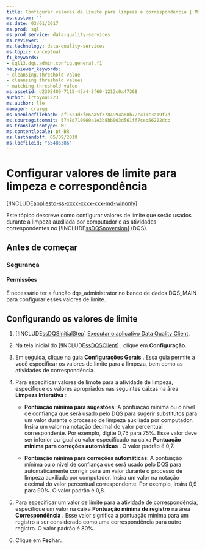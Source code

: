 ```yaml
---
title: Configurar valores de limite para limpeza e correspondência | Microsoft Docs
ms.custom: ''
ms.date: 03/01/2017
ms.prod: sql
ms.prod_service: data-quality-services
ms.reviewer: ''
ms.technology: data-quality-services
ms.topic: conceptual
f1_keywords:
- sql13.dqs.admin.config.general.f1
helpviewer_keywords:
- cleansing,threshold value
- cleansing threshold values
- matching,threshold value
ms.assetid: d2305409-7115-45a4-8f60-1213c0a47368
author: lrtoyou1223
ms.author: lle
manager: craigg
ms.openlocfilehash: af1623d3fe6aa5f3784994a68b72c411c3a19f7d
ms.sourcegitcommit: 5748d710960a1e3b8bb003d561ff7ceb56202ddb
ms.translationtype: MT
ms.contentlocale: pt-BR
ms.lasthandoff: 05/09/2019
ms.locfileid: "65486386"
---
```

# <a name="configure-threshold-values-for-cleansing-and-matching"></a>Configurar valores de limite para limpeza e correspondência

[!INCLUDE[appliesto-ss-xxxx-xxxx-xxx-md-winonly](../includes/appliesto-ss-xxxx-xxxx-xxx-md-winonly.md)]

  Este tópico descreve como configurar valores de limite que serão usados durante a limpeza auxiliada por computador e as atividades correspondentes no [!INCLUDE[ssDQSnoversion](../includes/ssdqsnoversion-md.md)] (DQS).  
  
##  <a name="BeforeYouBegin"></a> Antes de começar  
  
###  <a name="Security"></a> Segurança  
  
####  <a name="Permissions"></a> Permissões  
 É necessário ter a função dqs_administrator no banco de dados DQS_MAIN para configurar esses valores de limite.  
  
##  <a name="Configure"></a> Configurando os valores de limite  
  
1.  [!INCLUDE[ssDQSInitialStep](../includes/ssdqsinitialstep-md.md)] [Executar o aplicativo Data Quality Client](../data-quality-services/run-the-data-quality-client-application.md).  
  
2.  Na tela inicial do [!INCLUDE[ssDQSClient](../includes/ssdqsclient-md.md)] , clique em **Configuração**.  
  
3.  Em seguida, clique na guia **Configurações Gerais** . Essa guia permite a você especificar os valores de limite para a limpeza, bem como as atividades de correspondência.  
  
4.  Para especificar valores de limote para a atividade de limpeza, especifique os valores apropriados nas seguintes caixas na área **Limpeza Interativa** :  
  
    -   **Pontuação mínima para sugestões**: A pontuação mínima ou o nível de confiança que será usado pelo DQS para sugerir substitutos para um valor durante o processo de limpeza auxiliada por computador. Insira um valor na notação decimal do valor percentual correspondente. Por exemplo, digite 0,75 para 75%. Esse valor deve ser inferior ou igual ao valor especificado na caixa **Pontuação mínima para correções automáticas** . O valor padrão é 0,7.  
  
    -   **Pontuação mínima para correções automáticas**: A pontuação mínima ou o nível de confiança que será usado pelo DQS para automaticamente corrigir para um valor durante o processo de limpeza auxiliada por computador. Insira um valor na notação decimal do valor percentual correspondente. Por exemplo, insira 0,9 para 90%. O valor padrão é 0,8.  
  
5.  Para especificar um valor de limite para a atividade de correspondência, especifique um valor na caixa **Pontuação mínima de registro** na área **Correspondência** . Esse valor significa a pontuação mínima para um registro a ser considerado como uma correspondência para outro registro. O valor padrão é 80%.  
  
6.  Clique em **Fechar**.  
  
  
